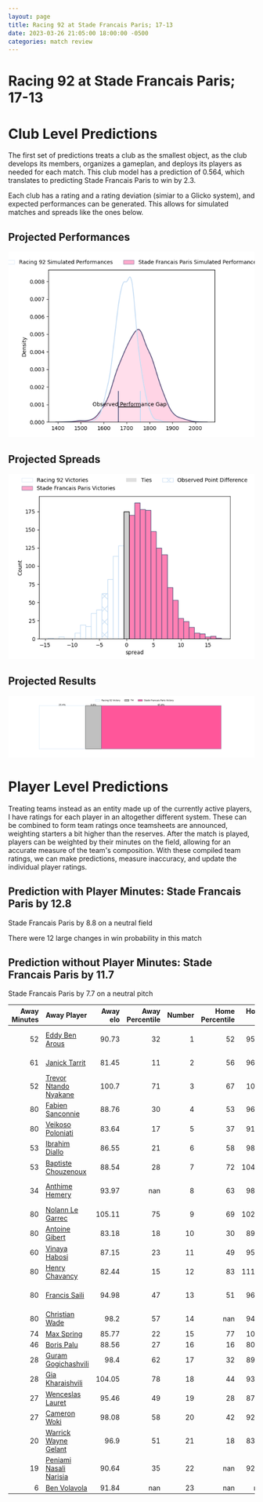```yaml
---  
layout: page  
title: Racing 92 at Stade Francais Paris; 17-13  
date: 2023-03-26 21:05:00 18:00:00 -0500  
categories: match review  
---
```

# Racing 92 at Stade Francais Paris; 17-13

# Club Level Predictions


The first set of predictions treats a club as the smallest object, as the club develops its members, organizes a gameplan, and deploys its players as needed for each match. This club model has a prediction of 0.564, which translates to predicting Stade Francais Paris to win by 2.3.

Each club has a rating and a rating deviation (simiar to a Glicko system), and expected performances can be generated. This allows for simulated matches and spreads like the ones below.
## Projected Performances


![Projected Performances](plots/performances_2023-03-26-StadeFrancaisParis-Racing92.png)
## Projected Spreads


![Projected Spreads](plots/spreads_2023-03-26-StadeFrancaisParis-Racing92.png)
## Projected Results


![Projected Results](plots/resultbar_2023-03-26-StadeFrancaisParis-Racing92.png)
# Player Level Predictions


Treating teams instead as an entity made up of the currently active players, I have ratings for each player in an altogether different system. These can be combined to form team ratings once teamsheets are announced, weighting starters a bit higher than the reserves. After the match is played, players can be weighted by their minutes on the field, allowing for an accurate measure of the team's composition. With these compiled team ratings, we can make predictions, measure inaccuracy, and update the individual player ratings.
## Prediction with Player Minutes: Stade Francais Paris by 12.8


Stade Francais Paris by 8.8 on a neutral field

There were 12 large changes in win probability in this match
## Prediction without Player Minutes: Stade Francais Paris by 11.7


Stade Francais Paris by 7.7 on a neutral pitch



|   Away Minutes | Away Player                                                                |   Away elo |   Away Percentile |   Number |   Home Percentile |   Home elo | Home Player                                                                  |   Home Minutes |
|---------------:|:---------------------------------------------------------------------------|-----------:|------------------:|---------:|------------------:|-----------:|:-----------------------------------------------------------------------------|---------------:|
|             52 | [Eddy Ben Arous](..//playerfiles//EddyBenArous_cleaned.md)                 |      90.73 |                32 |        1 |                52 |      95.58 | [Moses Eneliko Alo-Emile](..//playerfiles//MosesEnelikoAlo-Emile_cleaned.md) |             67 |
|             61 | [Janick Tarrit](..//playerfiles//JanickTarrit_cleaned.md)                  |      81.45 |                11 |        2 |                56 |      96.82 | [Mickaël Ivaldi](..//playerfiles//MickaëlIvaldi_cleaned.md)                  |             63 |
|             52 | [Trevor Ntando Nyakane](..//playerfiles//TrevorNtandoNyakane_cleaned.md)   |     100.7  |                71 |        3 |                67 |     100.1  | [Giorgi Melikidze](..//playerfiles//GiorgiMelikidze_cleaned.md)              |             53 |
|             80 | [Fabien Sanconnie](..//playerfiles//FabienSanconnie_cleaned.md)            |      88.76 |                30 |        4 |                53 |      96.39 | [Paul Gabrillagues](..//playerfiles//PaulGabrillagues_cleaned.md)            |             80 |
|             80 | [Veikoso Poloniati](..//playerfiles//VeikosoPoloniati_cleaned.md)          |      83.64 |                17 |        5 |                37 |      91.43 | [Marcos Kremer](..//playerfiles//MarcosKremer_cleaned.md)                    |             80 |
|             53 | [Ibrahim Diallo](..//playerfiles//IbrahimDiallo_cleaned.md)                |      86.55 |                21 |        6 |                58 |      98.57 | [Romain Briatte](..//playerfiles//RomainBriatte_cleaned.md)                  |             66 |
|             53 | [Baptiste Chouzenoux](..//playerfiles//BaptisteChouzenoux_cleaned.md)      |      88.54 |                28 |        7 |                72 |     104.74 | [Sekou Macalou](..//playerfiles//SekouMacalou_cleaned.md)                    |             80 |
|             34 | [Anthime Hemery](..//playerfiles//AnthimeHemery_cleaned.md)                |      93.97 |               nan |        8 |                63 |      98.29 | [Giovanni Habel Kuffner](..//playerfiles//GiovanniHabelKuffner_cleaned.md)   |             80 |
|             80 | [Nolann Le Garrec](..//playerfiles//NolannLeGarrec_cleaned.md)             |     105.11 |                75 |        9 |                69 |     102.32 | [Morgan Parra](..//playerfiles//MorganParra_cleaned.md)                      |             21 |
|             80 | [Antoine Gibert](..//playerfiles//AntoineGibert_cleaned.md)                |      83.18 |                18 |       10 |                30 |      89.68 | [Joris Segonds](..//playerfiles//JorisSegonds_cleaned.md)                    |             80 |
|             60 | [Vinaya Habosi](..//playerfiles//VinayaHabosi_cleaned.md)                  |      87.15 |                23 |       11 |                49 |      95.78 | [Lester Etien](..//playerfiles//LesterEtien_cleaned.md)                      |             80 |
|             80 | [Henry Chavancy](..//playerfiles//HenryChavancy_cleaned.md)                |      82.44 |                15 |       12 |                83 |     111.15 | [Julien Delbouis](..//playerfiles//JulienDelbouis_cleaned.md)                |             80 |
|             80 | [Francis Saili](..//playerfiles//FrancisSaili_cleaned.md)                  |      94.98 |                47 |       13 |                51 |      96.74 | [Jeremy Charles Ward](..//playerfiles//JeremyCharlesWard_cleaned.md)         |             80 |
|             80 | [Christian Wade](..//playerfiles//ChristianWade_cleaned.md)                |      98.2  |                57 |       14 |               nan |      94.63 | [Harry Glover](..//playerfiles//HarryGlover_cleaned.md)                      |             51 |
|             74 | [Max Spring](..//playerfiles//MaxSpring_cleaned.md)                        |      85.77 |                22 |       15 |                77 |     104.7  | [Léo Barré](..//playerfiles//LéoBarré_cleaned.md)                            |             71 |
|             46 | [Boris Palu](..//playerfiles//BorisPalu_cleaned.md)                        |      88.56 |                27 |       16 |                16 |      80.87 | [James Hall](..//playerfiles//JamesHall_cleaned.md)                          |             59 |
|             28 | [Guram Gogichashvili](..//playerfiles//GuramGogichashvili_cleaned.md)      |      98.4  |                62 |       17 |                32 |      89.89 | [Peniasi Dakuwaqa](..//playerfiles//PeniasiDakuwaqa_cleaned.md)              |             29 |
|             28 | [Gia Kharaishvili](..//playerfiles//GiaKharaishvili_cleaned.md)            |     104.05 |                78 |       18 |                44 |      93.64 | [Paul Alo-Emile](..//playerfiles//PaulAlo-Emile_cleaned.md)                  |             27 |
|             27 | [Wenceslas Lauret](..//playerfiles//WenceslasLauret_cleaned.md)            |      95.46 |                49 |       19 |                28 |      87.61 | [Kylan Hamdaoui](..//playerfiles//KylanHamdaoui_cleaned.md)                  |              9 |
|             27 | [Cameron Woki](..//playerfiles//CameronWoki_cleaned.md)                    |      98.08 |                58 |       20 |                42 |      92.65 | [Laurent Panis](..//playerfiles//LaurentPanis_cleaned.md)                    |             17 |
|             20 | [Warrick Wayne Gelant](..//playerfiles//WarrickWayneGelant_cleaned.md)     |      96.9  |                51 |       21 |                18 |      83.81 | [Mathieu Hirigoyen](..//playerfiles//MathieuHirigoyen_cleaned.md)            |             14 |
|             19 | [Peniami Nasali Narisia](..//playerfiles//PeniamiNasaliNarisia_cleaned.md) |      90.64 |                35 |       22 |               nan |      92.36 | [Vasil Kakovin](..//playerfiles//VasilKakovin_cleaned.md)                    |             13 |
|              6 | [Ben Volavola](..//playerfiles//BenVolavola_cleaned.md)                    |      91.84 |               nan |       23 |               nan |     nan    | nan                                                                          |            nan |

